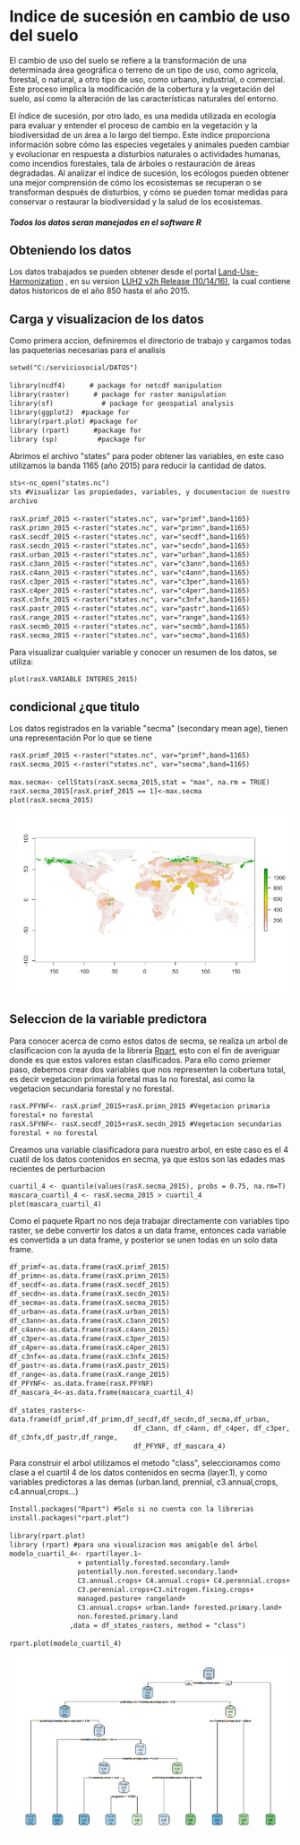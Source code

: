 # Indice de sucesión en cambio de uso del suelo
El cambio de uso del suelo se refiere a la transformación de una determinada área geográfica o terreno de un tipo de uso, como agrícola, forestal, o natural, a otro tipo de uso, como urbano, industrial, o comercial. Este proceso implica la modificación de la cobertura y la vegetación del suelo, así como la alteración de las características naturales del entorno.

El índice de sucesión, por otro lado, es una medida utilizada en ecología para evaluar y entender el proceso de cambio en la vegetación y la biodiversidad de un área a lo largo del tiempo. Este índice proporciona información sobre cómo las especies vegetales y animales pueden cambiar y evolucionar en respuesta a disturbios naturales o actividades humanas, como incendios forestales, tala de árboles o restauración de áreas degradadas. Al analizar el índice de sucesión, los ecólogos pueden obtener una mejor comprensión de cómo los ecosistemas se recuperan o se transforman después de disturbios, y cómo se pueden tomar medidas para conservar o restaurar la biodiversidad y la salud de los ecosistemas.
##### Todos los datos seran manejados en el software R
## Obteniendo los datos
Los datos trabajados se pueden obtener desde el portal [Land-Use-Harmonization](https://luh.umd.edu/ "Land-use-harmonization") , en su version [LUH2 v2h Release (10/14/16)](https://luh.umd.edu/LUH2/LUH2_v2h/states.nc "LUH2 v2h Release (10/14/16)"), la cual contiene datos historicos de el año 850 hasta el año 2015.
## Carga y visualizacion de los datos
Como primera accion, definiremos el directorio de trabajo y cargamos todas las paqueterias necesarias para el analisis
~~~
setwd("C:/serviciosocial/DATOS")

library(ncdf4)      # package for netcdf manipulation
library(raster)      # package for raster manipulation
library(sf)            # package for geospatial analysis
library(ggplot2)  #package for 
library(rpart.plot) #package for 
library (rpart)      #package for
library (sp)          #package for
~~~
Abrimos el archivo "states" para poder obtener las variables, en este caso utilizamos la banda 1165 (año 2015) para reducir la cantidad de datos.
~~~
sts<-nc_open("states.nc")
sts #Visualizar las propiedades, variables, y documentacion de nuestro archivo

rasX.primf_2015 <-raster("states.nc", var="primf",band=1165)
rasX.primn_2015 <-raster("states.nc", var="primn",band=1165)
rasX.secdf_2015 <-raster("states.nc", var="secdf",band=1165)
rasX.secdn_2015 <-raster("states.nc", var="secdn",band=1165)
rasX.urban_2015 <-raster("states.nc", var="urban",band=1165)
rasX.c3ann_2015 <-raster("states.nc", var="c3ann",band=1165)
rasX.c4ann_2015 <-raster("states.nc", var="c4ann",band=1165)
rasX.c3per_2015 <-raster("states.nc", var="c3per",band=1165)
rasX.c4per_2015 <-raster("states.nc", var="c4per",band=1165)
rasX.c3nfx_2015 <-raster("states.nc", var="c3nfx",band=1165)
rasX.pastr_2015 <-raster("states.nc", var="pastr",band=1165)
rasX.range_2015 <-raster("states.nc", var="range",band=1165)
rasX.secmb_2015 <-raster("states.nc", var="secmb",band=1165)
rasX.secma_2015 <-raster("states.nc", var="secma",band=1165)
~~~
Para visualizar cualquier variable y conocer un resumen de los datos, se utiliza:
~~~
plot(rasX.VARIABLE INTERES_2015)
~~~
## condicional ¿que titulo
Los datos registrados en la variable "secma" (secondary mean age), tienen una representación 
Por lo que se tiene 
~~~
rasX.primf_2015 <-raster("states.nc", var="primf",band=1165)
rasX.secma_2015 <-raster("states.nc", var="secma",band=1165)

max.secma<- cellStats(rasX.secma_2015,stat = "max", na.rm = TRUE)
rasX.secma_2015[rasX.primf_2015 == 1]<-max.secma
plot(rasX.secma_2015)
~~~
[![Secma corregido](https://github.com/LuisMario2016/Servicio_social/blob/main/secmacorregido.png "Secma corregido")](https://raw.githubusercontent.com/LuisMario2016/Servicio_social/main/secmacorregido.png?token=GHSAT0AAAAAACIFWB37ROCMZBXPLXRUUQKMZJV4G3A "Secma corregido")
## Seleccion de la variable predictora
Para conocer acerca de como estos datos de secma, se realiza un arbol de clasificacion con la ayuda de la libreria [Rpart](https://www.rdocumentation.org/packages/rpart/versions/4.1.21/topics/rpart "Rpart"), esto con el fin de averiguar donde es que estos valores estan clasificados. Para ello como priemer paso, debemos crear dos variables que nos representen la cobertura total, es decir vegetacion primaria foretal mas la no forestal, asi como la vegetacion secundaria forestal y no forestal.
~~~
rasX.PFYNF<- rasX.primf_2015+rasX.primn_2015 #Vegetacion primaria forestal+ no forestal
rasX.SFYNF<- rasX.secdf_2015+rasX.secdn_2015 #Vegetacion secundarias forestal + no forestal
~~~
Creamos una variable clasificadora para nuestro arbol, en este caso es el 4 cuatil de los datos contenidos en secma, ya que estos son las edades mas recientes de perturbacion
~~~
cuartil_4 <- quantile(values(rasX.secma_2015), probs = 0.75, na.rm=T)
mascara_cuartil_4 <- rasX.secma_2015 > cuartil_4
plot(mascara_cuartil_4)
~~~
Como el paquete Rpart no nos deja trabajar directamente con variables tipo raster, se debe convertir los datos a un data frame, entonces cada variable es convertida a un data frame, y posterior se unen todas en un solo data frame.
~~~
df_primf<-as.data.frame(rasX.primf_2015)
df_primn<-as.data.frame(rasX.primn_2015)
df_secdf<-as.data.frame(rasX.secdf_2015)
df_secdn<-as.data.frame(rasX.secdn_2015)
df_secma<-as.data.frame(rasX.secma_2015)
df_urban<-as.data.frame(rasX.urban_2015)
df_c3ann<-as.data.frame(rasX.c3ann_2015)
df_c4ann<-as.data.frame(rasX.c4ann_2015)
df_c3per<-as.data.frame(rasX.c3per_2015)
df_c4per<-as.data.frame(rasX.c4per_2015)
df_c3nfx<-as.data.frame(rasX.c3nfx_2015)
df_pastr<-as.data.frame(rasX.pastr_2015)
df_range<-as.data.frame(rasX.range_2015)
df_PFYNF<- as.data.frame(rasX.PFYNF)
df_mascara_4<-as.data.frame(mascara_cuartil_4)

df_states_rasters<- data.frame(df_primf,df_primn,df_secdf,df_secdn,df_secma,df_urban,
                               df_c3ann, df_c4ann, df_c4per, df_c3per, df_c3nfx,df_pastr,df_range,
                               df_PFYNF, df_mascara_4)
~~~
Para construir el arbol utilizamos el metodo "class",  seleccionamos como clase a el cuartil 4 de los datos contenidos en secma (layer.1), y como variables predictoras a las demas (urban.land, prennial, c3.annual,crops, c4.annual,crops...)
~~~
Install.packages("Rpart") #Solo si no cuenta con la librerias
install.packages("rpart.plot") 

library(rpart.plot)
library (rpart) #para una visualizacion mas amigable del árbol
modelo_cuartil_4<- rpart(layer.1~
                 + potentially.forested.secondary.land+
                 potentially.non.forested.secondary.land+
                 C3.annual.crops+ C4.annual.crops+ C4.perennial.crops+
                 C3.perennial.crops+C3.nitrogen.fixing.crops+
                 managed.pasture+ rangeland+
                 C3.annual.crops+ urban.land+ forested.primary.land+
				 non.forested.primary.land
               ,data = df_states_rasters, method = "class")

rpart.plot(modelo_cuartil_4)
~~~
[![Arbol de decision](https://github.com/LuisMario2016/Servicio_social/blob/main/arbol%20cuartil%204.png "Arbol de decision")](https://raw.githubusercontent.com/LuisMario2016/Servicio_social/main/arbol%20cuartil%204.png?token=GHSAT0AAAAAACIFWB36H4IQRPONYBI2SQN6ZJV5I4A "Arbol de decision")



